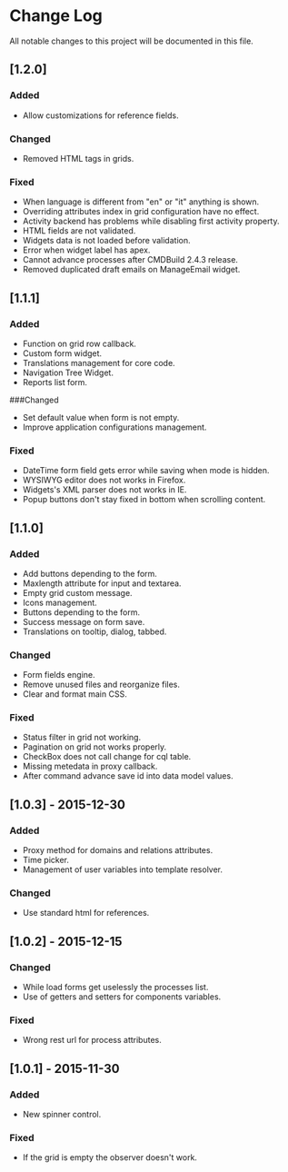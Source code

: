 # Change Log
All notable changes to this project will be documented in this file.

## [1.2.0]

### Added
- Allow customizations for reference fields.

### Changed
- Removed HTML tags in grids.

### Fixed
- When language is different from "en" or "it" anything is shown.
- Overriding attributes index in grid configuration have no effect.
- Activity backend has problems while disabling first activity property.
- HTML fields are not validated.
- Widgets data is not loaded before validation.
- Error when widget label has apex.
- Cannot advance processes after CMDBuild 2.4.3 release.
- Removed duplicated draft emails on ManageEmail widget.

## [1.1.1]
### Added
- Function on grid row callback.
- Custom form widget.
- Translations management for core code.
- Navigation Tree Widget.
- Reports list form.

###Changed
- Set default value when form is not empty.
- Improve application configurations management.

### Fixed
- DateTime form field gets error while saving when mode is hidden.
- WYSIWYG editor does not works in Firefox.
- Widgets's XML parser does not works in IE.
- Popup buttons don't stay fixed in bottom when scrolling content.

## [1.1.0]
### Added
- Add buttons depending to the form.
- Maxlength attribute for input and textarea.
- Empty grid custom message.
- Icons management.
- Buttons depending to the form.
- Success message on form save.
- Translations on tooltip, dialog, tabbed.

### Changed
- Form fields engine.
- Remove unused files and reorganize files.
- Clear and format main CSS.

### Fixed
- Status filter in grid not working.
- Pagination on grid not works properly.
- CheckBox does not call change for cql table.
- Missing metedata in proxy callback.
- After command advance save id into data model values.

## [1.0.3] - 2015-12-30
### Added
- Proxy method for domains and relations attributes.
- Time picker.
- Management of user variables into template resolver.

### Changed
- Use standard html for references.

## [1.0.2] - 2015-12-15
### Changed
- While load forms get uselessly the processes list.
- Use of getters and setters for components variables.

### Fixed
- Wrong rest url for process attributes.

## [1.0.1] - 2015-11-30
### Added
- New spinner control.

### Fixed
- If the grid is empty the observer doesn't work.
